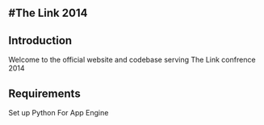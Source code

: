 #The Link 2014 
------------------


## Introduction

Welcome to the official website and codebase serving The Link confrence 2014

## Requirements
Set up Python For App Engine
